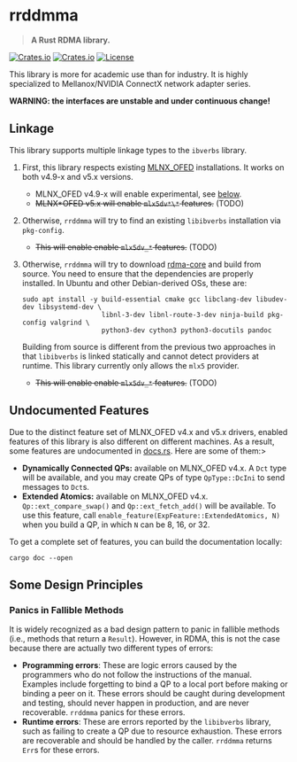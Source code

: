 # rrddmma

> **A Rust RDMA library.**

[![Crates.io](https://img.shields.io/crates/v/rrddmma)](https://crates.io/crates/rrddmma)
[![Crates.io](https://img.shields.io/crates/d/rrddmma)](https://crates.io/crates/rrddmma)
[![License](https://img.shields.io/badge/license-MIT-blue)](LICENSE-MIT)

This library is more for academic use than for industry.
It is highly specialized to Mellanox/NVIDIA ConnectX network adapter series.

**WARNING: the interfaces are unstable and under continuous change!**

## Linkage

This library supports multiple linkage types to the `ibverbs` library.

1. First, this library respects
   existing [MLNX_OFED](https://network.nvidia.com/products/infiniband-drivers/linux/mlnx_ofed/) installations.
   It works on both v4.9-x and v5.x versions.

   - MLNX_OFED v4.9-x will enable experimental, see [below](#undocumented-features).
   - ~~MLNX*OFED v5.x will enable `mlx5dv*\*` features.~~ (TODO)

2. Otherwise, `rrddmma` will try to find an existing `libibverbs` installation via `pkg-config`.

   - ~~This will enable enable `mlx5dv_*` features.~~ (TODO)

3. Otherwise, `rrddmma` will try to download [rdma-core](https://github.com/linux-rdma/rdma-core) and build from source.
   You need to ensure that the dependencies are properly installed.
   In Ubuntu and other Debian-derived OSs, these are:

   ```shell
   sudo apt install -y build-essential cmake gcc libclang-dev libudev-dev libsystemd-dev \
                       libnl-3-dev libnl-route-3-dev ninja-build pkg-config valgrind \
                       python3-dev cython3 python3-docutils pandoc
   ```

   Building from source is different from the previous two approaches in that `libibverbs` is linked statically and
   cannot detect providers at runtime.
   This library currently only allows the `mlx5` provider.

   - ~~This will enable enable `mlx5dv_*` features.~~ (TODO)

## Undocumented Features

Due to the distinct feature set of MLNX_OFED v4.x and v5.x drivers, enabled features of this library is also different
on different machines. As a result, some features are undocumented in [docs.rs](https://docs.rs/rrddmma). Here are some
of them:>

- **Dynamically Connected QPs:** available on MLNX_OFED v4.x. A `Dct` type will be available, and you may create QPs
  of type `QpType::DcIni` to send messages to `Dct`s.
- **Extended Atomics:** available on MLNX_OFED v4.x. `Qp::ext_compare_swap()` and `Qp::ext_fetch_add()` will be
  available. To use this feature, call `enable_feature(ExpFeature::ExtendedAtomics, N)` when you build a QP, in which
  `N` can be 8, 16, or 32.

To get a complete set of features, you can build the documentation locally:

```shell
cargo doc --open
```

## Some Design Principles

### Panics in Fallible Methods

It is widely recognized as a bad design pattern to panic in fallible methods (i.e., methods that return a `Result`).
However, in RDMA, this is not the case because there are actually two different types of errors:

- **Programming errors**: These are logic errors caused by the programmers who do not follow the instructions of the
  manual. Examples include forgetting to bind a QP to a local port before making or binding a peer on it.
  These errors should be caught during development and testing, should never happen in production, and are never recoverable.
  `rrddmma` panics for these errors.
- **Runtime errors**: These are errors reported by the `libibverbs` library, such as failing to create a QP due to
  resource exhaustion. These errors are recoverable and should be handled by the caller.
  `rrddmma` returns `Err`s for these errors.
